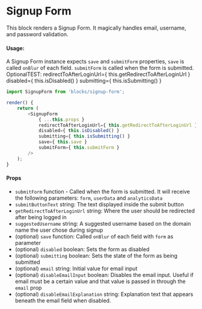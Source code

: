 Signup Form
===========

This block renders a Signup Form. It magically handles email, username, and password validation.

#### Usage:

A Signup Form instance expects `save` and `submitForm` properties, `save` is called `onBlur` of each field. `submitForm` is called when the form is submitted.
OptionalTEST:
redirectToAfterLoginUrl={ this.getRedirectToAfterLoginUrl }
disabled={ this.isDisabled() }
submitting={ this.isSubmitting() }

```js
import SignupForm from 'blocks/signup-form';

render() {
	return (
		<SignupForm
			{ ...this.props }
			redirectToAfterLoginUrl={ this.getRedirectToAfterLoginUrl }
			disabled={ this.isDisabled() }
			submitting={ this.isSubmitting() }
			save={ this.save }
			submitForm={ this.submitForm }
		/>
	);
}
```
#### Props

* `submitForm` function - Called when the form is submitted. It will receive the following parameters: `form`, `userData` and `analyticsData`
* `submitButtonText` string: The text displayed inside the submit button
* `getRedirectToAfterLoginUrl` string: Where the user should be redirected after being logged in
* `suggestedUsername` string: A suggested username based on the domain name the user chose during signup
* (optional) `save` function: Called `onBlur` of each field with `form` as parameter
* (optional) `disabled` boolean: Sets the form as disabled
* (optional) `submitting` boolean: Sets the state of the form as being submitted
* (optional) `email` string: Initial value for email input
* (optional) `disableEmailInput` boolean: Disables the email input. Useful if email must be a certain value and that value is passed in through the `email` prop
* (optional) `disableEmailExplanation` string: Explanation text that appears beneath the email field when disabled.
